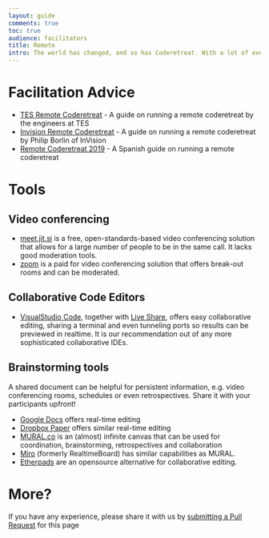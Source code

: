```yaml
---
layout: guide
comments: true
toc: true
audience: facilitators
title: Remote
intro: The world has changed, and so has Coderetreat. With a lot of events going remote this year, we want to provide you with some guidance on how a remote Coderetreat works.
---
```


# Facilitation Advice

- [TES Remote Coderetreat](https://engineering.tes.com/post/remote-code-retreat/) - A guide on running a remote coderetreat by the engineers at TES
- [Invision Remote Coderetreat](https://medium.com/@philborlin/retrospective-on-a-remote-global-day-of-coderetreat-ace1baf20bae) - A guide on running a remote coderetreat by Philip Borlin of InVision
- [Remote Coderetreat 2019](https://github.com/remote-code-retreat/code-retreat-2019) - A Spanish guide on running a remote coderetreat

# Tools

## Video conferencing

- [meet.jit.si](https://meet.jit.si/) is a free, open-standards-based video conferencing solution that allows for a large number of people to be in the same call. It lacks good moderation tools.
- [zoom](https://zoom.us) is a paid for video conferencing solution that offers break-out rooms and can be moderated.

## Collaborative Code Editors

- [VisualStudio Code](https://code.visualstudio.com/), together with [Live Share](https://marketplace.visualstudio.com/items?itemName=MS-vsliveshare.vsliveshare), offers easy collaborative editing, sharing a terminal and even tunneling ports so results can be previewed in realtime. It is our recommendation out of any more sophisticated collaborative IDEs.

## Brainstorming tools

A shared document can be helpful for persistent information, e.g. video conferencing rooms, schedules or even retrospectives. Share it with your participants upfront!

- [Google Docs](https://docs.google.com/) offers real-time editing
- [Dropbox Paper](https://paper.dropbox.com/) offers similar real-time editing
- [MURAL.co](https://mural.co) is an (almost) infinite canvas that can be used for coordination, brainstorming, retrospectives and collaboration
- [Miro](https://miro.com/) (formerly RealtimeBoard) has similar capabilities as MURAL.
- [Etherpads](https://etherpad.org/) are an opensource alternative for collaborative editing.

# More?

If you have any experience, please share it with us by [submitting a Pull Request](https://github.com/coderetreat/coderetreat.org) for this page